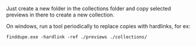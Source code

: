 Just create a new folder in the collections folder and copy selected previews in there to create a new collection.

On windows, run a tool periodically to replace copies with hardlinks, for ex:

```
finddupe.exe -hardlink -ref ./previews ./collections/
```